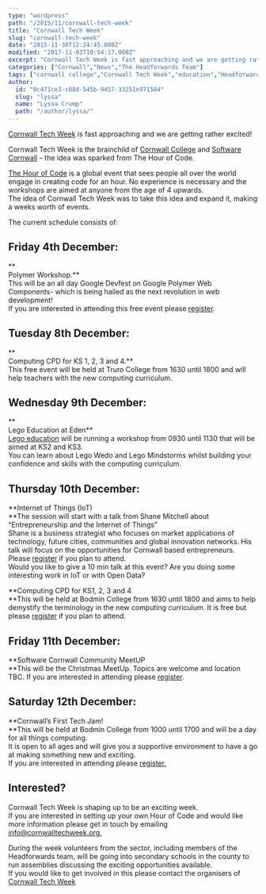 ```yaml
---
type: "wordpress"
path: "/2015/11/cornwall-tech-week"
title: "Cornwall Tech Week"
slug: "cornwall-tech-week"
date: "2015-11-30T12:24:45.000Z"
modified: "2017-11-03T10:54:17.000Z"
excerpt: "Cornwall Tech Week is fast approaching and we are getting rather excited! Cornwall Tech Week is the brainchild of Cornwall College and Software Cornwall – the idea was sparked from The Hour of Code. The Hour of Code is a global event that sees people all over the world engage in creating code for an hour. No experience \[…\]"
categories: ["Cornwall","News","The Headforwards Team"]
tags: ["cornwall college","Cornwall Tech Week","education","Headforwards","progamming","Software Cornwall"]
author:
  id: "0c471ce3-c08d-545b-9457-33251e971504"
  slug: "lyssa"
  name: "Lyssa Crump"
  path: "/author/lyssa/"
---
```

[Cornwall Tech Week](https://www.cornwalltechweek.org/) is fast approaching and we are getting rather excited!

Cornwall Tech Week is the brainchild of [Cornwall College](https://www.cornwall.ac.uk/) and [Software Cornwall](http://www.softwarecornwall.org/) – the idea was sparked from The Hour of Code.

[The Hour of Code](https://hourofcode.com/uk) is a global event that sees people all over the world engage in creating code for an hour. No experience is necessary and the workshops are aimed at anyone from the age of 4 upwards.  
The idea of Cornwall Tech Week was to take this idea and expand it, making a weeks worth of events.

The current schedule consists of:

Friday 4th December:
--------------------

**  
Polymer Workshop.**  
This will be an all day Google Devfest on Google Polymer Web Components- which is being hailed as the next revolution in web development!  
If you are interested in attending this free event please [register](http://www.meetup.com/Cornwall-Digital/events/226847169/?a=ea1_grp&rv=ea1).

Tuesday 8th December:
---------------------

**  
Computing CPD for KS 1, 2, 3 and 4.**  
This free event will be held at Truro College from 1630 until 1800 and will help teachers with the new computing curriculum.

Wednesday 9th December:
-----------------------

**  
Lego Education at Eden**  
[Lego education](https://education.lego.com/en-gb/lesi/elementary/ignite-enthusiastic-effective-lifelong-learning) will be running a workshop from 0930 until 1130 that will be aimed at KS2 and KS3.  
You can learn about Lego Wedo and Lego Mindstorms whilst building your confidence and skills with the computing curriculum.

Thursday 10th December:
-----------------------

**Internet of Things (IoT)  
**The session will start with a talk from Shane Mitchell about “Entrepreneurship and the Internet of Things”  
Shane is a business strategist who focuses on market applications of technology, future cities, communities and global innovation networks. His talk will focus on the opportunities for Cornwall based entrepreneurs. Please [register](http://www.meetup.com/Cornwall-Digital/events/226967207/?a=ea1_grp&rv=ea1) if you plan to attend.  
Would you like to give a 10 min talk at this event? Are you doing some interesting work in IoT or with Open Data?

**Computing CPD for KS1, 2, 3 and 4  
**This will be held at Bodmin College from 1630 until 1800 and aims to help demystify the terminology in the new computing curriculum. It is free but please [register](https://www.eventbrite.com/e/computing-for-schools-celebrating-the-international-hour-of-code-tickets-19635031909) if you plan to attend.

Friday 11th December:
---------------------

**Software Cornwall Community MeetUP  
**This will be the Christmas MeetUp. Topics are welcome and location TBC. If you are interested in attending please [register](http://www.meetup.com/Cornwall-Digital/events/226847229/?a=ea1_grp&rv=ea1&_af=event&_af_eid=226847229&https=off).

Saturday 12th December:
-----------------------

**Cornwall’s First Tech Jam!  
**This will be held at Bodmin College from 1000 until 1700 and will be a day for all things computing.  
It is open to all ages and will give you a supportive environment to have a go at making something new and exciting.  
If you are interested in attending please [register.](http://cornwalltechweek.mitingu.com/cornwall-tech-jam#.Vlw9pt_hDXQ)

Interested?
-----------

Cornwall Tech Week is shaping up to be an exciting week.  
If you are interested in setting up your own Hour of Code and would like more information please get in touch by emailing [info@cornwalltechweek.org ](http://info@cornwalltechweek.org)

During the week volunteers from the sector, including members of the Headforwards team, will be going into secondary schools in the county to run assemblies discussing the exciting opportunities available.  
If you would like to get involved in this please contact the organisers of [Cornwall Tech Week](https://www.cornwalltechweek.org/)